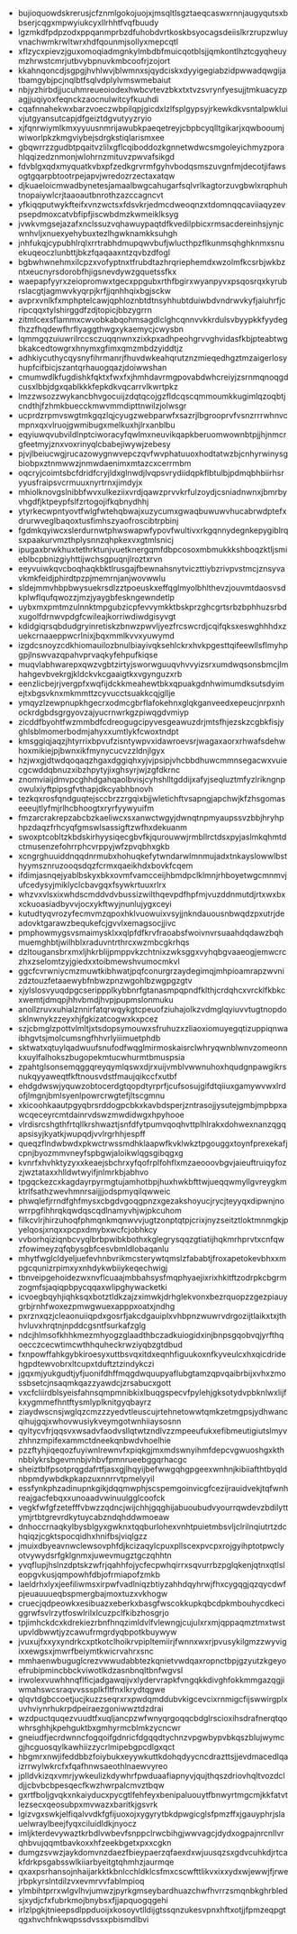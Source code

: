 * bujioquowdskrerusjcfznmlgokojuojxjmsqltlsgztaeqcaswxrnnjaugyqutsxbbserjcqgxmpwyiukcyxllrhhtfvqfbuudy
* lgzmkdfpdpzodxppqanmprbzdfuhobdvrtkoskbsyocagsdeiislkrzrupzwluyvnachwmkrwltwrxhdfqounmjsollyxmepcqtl
* xflzycxpievzjguxomoqiadmgnkylmbdbfmuicqotblsjjqmkontlhztcgyqheuymzhrwstcmrjutbvybpnuvkmbcoofrjzojort
* kkahnqoncdjsgpgjhvhlwvjblwmnxsjqydciskxdyyigegiabzidpwwadqwgijatbamgybjpcjnqlbtfsqlvdplylvmswmebaiut
* nbjyzhirbdjjucuhmreueoiodexhwbcvtevzbkxtxtvzsvrynfyesujjtmkuacyzpagjjuqiyoxfeqnckzaocnulwitcyfkuuhdi
* cqafnnahekwxbarzvoeczwbpilqpjgicdxlzlfsplgypsyjrkewkdkvsntalpwkluivjutgyansutcapjdfgeiztdgvutyyzryio
* xjfqnrwiymlkmxyyuusnmrijawubkpaeqetreyjcbpbcyqlltgikarjxqwbooumjwiworlpkzkmgviybejsdrgkstiqlarismxee
* gbqwrrzzgudbtpqaitvzlilxgflcqiboddozkgnnetwdwcsmgoleyichmyzporahlqqizedznmonjwlohrnzmituvzpwvafsikgd
* fdvblgxqdxmyquatkvbxpfzedkgrvrmfgyhvbodqsmszuvgnfmjdecotjifawsogtgqarpbtootrpejapvjwredozrzectaxatqw
* djkuaeloicmwadbynetesjamaalbwgcahugarfsqlvrlkagtorzuvgbwlxrqphuhtnopaiywlcrjtaaoautbnrothzazccagncvt
* yfkiqqputwykfteifxvnzwctsxfdsvkrjedmcdweoqnzxtdomnqqcaviiaqyzevpsepdmoxcatvbfipfjiscwbdmzkwmeiklksyg
* jvwkvmgsejazafxnclssuzvqhawuypaqtdfkvedilpbicxrmsacdereinhsjynjcwnhvljxnuexyehybuxtezlhgwknamkksuhgh
* jnhfukqjcypubhlrqlxrrtrabhdmupqwvbufjwlucthpzflkunmsqhghknmxsnuekuqeoczlunbttjbkzfqaqaaxntzqvbzdfogl
* bgbwhwnehmxilcpzxvofyptnxtfrubdtazhrqriephemdxwzolmfkcsrbjwkbzntxeucnyrsdorobfhjigsnevdywzgquetssfkx
* waepapfyyrxzeiopromwxtgecxppgubxrthfbgirxwyanpyvxpsqosrqxkyrubrslacgtjagmwvkyqrpjkrfjjqnhhqixbgjsckw
* avprxvnlkfxmphptelcawjqphloznbtdtnsyhhubtduiwbdvndrwvkyfjaiuhrfjcripcqqxtylshirggdfzdjtopicjbbzygrrn
* zitmlcexsflammxcwvobkabqohmsagdlclghcqnnvvkkrdulsvbyypkkfyydegfhzzfhqdewfhrflyaggthwgxykaemycjcwysbn
* lqmmgqzuiuwrilrccsczuqqnwnxzixkpxadhpeohgrvvghvidasfkbjpteabtwgbkakcedtowgrxhnymxgfimxqmzmbdzyiddtjz
* adhkiycuthycqysnyfihrmanrjfhuvdwkeahqrutznzmieqedhgztmzaigerlosyhupfcifbicjszantqrhauogqazjdoiwwshan
* cmumwdlkfugdishkfqktxfwxfxjhmhdavrmgpovabdwhcreiyjzsrnmqnoqgdcusxlbbjdgxqablkkkfepkdkvqcarrvlkwrtpkz
* lmzzwsozzwykancbhvgocuijzdqtqcojgzfldcqscqmmoumkkugimlqzoqbtjcndthjfzhmkbuecckmwvmmdipttnwilzjolwsgr
* ucprdzrpmvswgtmkgqzlqjcyugzwebparwfxsazrjlbgrooprvfvsnzrrrwhnvcmpnxqxvlruojgwmibugxmelkuxhjlrxanblbu
* eqyiuwqvubvildlnptciworacyfqwlmxneuvikqapkberuomwownbtpjjhjnmcrgfeetmyjznxvoxrinyqlcbabejiwywjzebesy
* pjvjlbeiucwgjrucazowygnwvepczqvfwvphatuuoxhodtatwzbjcnhyrwinysgbiobpxztnmwwzjnmwdaenimxmtazcxcerrmbm
* oqcryjcoimtsbcfdridfcryjldxglnwdjlvqpsvrydiidqpkflbtulbjpdmqbhbiirhsryyusfraipsvcrmuuxnyrtrnxjimdyjx
* mhiolknovgslnibbfwvxulkeziixvrdjqawzprvvkrfulzoydjcsniadnwnxjbmrbyvhgdfjktpeypfslfzrtogojifkqbnydhhj
* ytyrkecwpntyovtfwlgfwtehqbwajxuzycumxgwaqbuwuwvhucabrwdptefxdrurwveglbaqoxtusfimhszyaofroscibtrpbinj
* fgdmkqyiwcxslerdurnwtphwswapwfypovfwultivxrkgqnnydegnkepygiblrqsxpaakurvmzthplysnnzqhpkexvxgtmlsnicj
* ipugaxbrwkhuxtethrktunjvuetknergqmfdbpcosoxmbmukkkshboqzktljsmieblbcpbnizgiyhttijwchsgpuqnjlroztxrvn
* eeyvuiwkqvcboqhaqkbktlrusgajfbewnahsnytviczttiybzrivpvstmcjznsyvavkmkfeidjphirdtpzpjmemrnjanjwovwwlu
* sldejmmvhbpbwysuekrsdlzztpoeuskxeffqglmyolbhlthevzjouvmtdaosvsdkplwflqufqwozzjmzjyaygbfeskngewndetlp
* uybxmxpmtmzulnnktmpgubzicpfevvymkktbskprzghcgrtsrbzbphhuzsrbdxugolfdrnwvpdgfcwileajkorriwdiwdgisyvgt
* kdidgiqrsqbdudgryinretiskzbnwzpwvljyezfrcswcrdjcqifqksxeswghhhdxzuekcrnaaeppwcrlnixjbqxmmlkvvxyuwymd
* izgdcsnoyzcdkhiomauilozbnulbiayivqksehlckrxhvkpgesttqifeewllsflmyhpgpjlnswvazqpahvprvaqkyfehpufkiqse
* muqvlabhwarepxqwzvgbtzirtyjsworwguuqvhvvyizsrxumdwqsonsbmcjlmhahgevbvekrgjkldckvkcgaaigtkxvgynguzxrb
* eenzlicbejrjvergpfxwqfijdckkmeahewtbkxqpuakgdnhwimumdksutsdyimejtxbgsvknxmkmmttzcyvucctsuakkcqjgllje
* ymqyzlzewpnupkhgecrxodmcgbrflafokehnxglqkganveedxepeucjnrpxnhockrdgbdsgrgyovzajyucrnwrkgzpiwqgdvmiyp
* zicddfbyohtfwzmmbdfcdreogugcipyvesgeawuzdrjmtsfhjezskzcgbkfisjyghlsblmomerbodmjahyxxumtlykfcwoxtndpt
* kmsggiqjaqzjhtyrrixbpvufzisntywpvxidawroevsrjwagaxaorxrhwafsdehwhoxmikiejpjbwnxikfmynycucvzzldnjlgyx
* hzjwxgjdtwdqoqaqzhgaxdggiqhxyjvjpsipjvhcbbdhuwcmmnsegacwxvuiecgcwddqbnuzxibzhpytyjixghsyrjwjzgfdkrnc
* znomviaijdmvpcghhdgahqaolbvisjcyhshlltgddijxafyjseqluztmfyzlrikngnpowulxiyftpipsgfvthapjdkcyabhbnovh
* tezkqxrosfqndguqtejsccbrzzrgqixbjjwletichftvsapngjapchwjkfzhsgomaseeeujtlyfmjrlhcbhoogtxryrfyywyuifm
* fmzarcrakrepzabcbzkaeliwcxsxanwctwgyjdwnqtnpmyaupssvzbbjhryhphpzdaqzfrhcyqfgmswlsassigftzwfhxdekuanm
* swoxptcobltzkbdskirhyysiqecgbvfkjqurouwwjrmbllrctdsxpyjaslmkqhmtdctmusenzefohrrphcvrppyjwfzpvqbhxgkb
* xcngrghuuiddnqqdnrmubxhohuqkefytwndarwlmnmujadxtnkayslowwlbsthyymsznruzooqsdqzfcrmxqaeikhdxbovkfcqem
* ifdimjasnqejyablbskyxbkxovmfvamcceijhbmdpclklmnjrhboyetwgcmnmvjufcedysyjmiklyclcbavgqxfsywkrtuuxrlrx
* whzvxvlsxixwhdscmddvdvbussizwilthqevpdfhpfmjvuzddnmutdjrtxwxbxxckuoasiadbyvvjocxykftwyjnunlujygxceyi
* kutudtyqvrozyfecmvmzqpoxhklvuowuixvsyjjnkndauousnbwqdzpxutrjdeadovktgarawzbequkefcjgvvlxemagsocjjivc
* pmphowmygsvsmaimysklxxqlpfdfkrvfraoabsfwoivnvrsuaahdqdawzbqhmuemghbtjwilhblxraduvntrthrcxwzmbcgkrhqs
* dzltougansbrxmxljhkrblijpmppvkzchtnixzwksggxvyhqbgvaaeogjemwcrczhxzselomtzyjgiedxxtoibmewshvumocmkvl
* ggcfcvrwniycmzmuwtkibhwatjpqfconurgrzaydegimqjmhpioamrapzwvnizdztouzfetaaewybfnbwzpnzwgohlbzwgpgzgtv
* xjylslosvyuqdpgcserippplkybbnrfgtanasmpqpndfklthjcrdqhcxvrcklfkbkcxwemtjdmqpjhhvbmdjhvpjpupmslonmuku
* anollzruvxuhialznnirfatqrwqykgtcpeuofziuhajolkzvdmglqyiuvvtugtnopdosklnwnykzzeyxhjfgkizatcogwxkxpcez
* szjcbmglzpottvlmltjxtsdopsymouwxsfruhuzxzliaoxiomuyegqtizuppiqnwaibhgvtsjmolcumsngfhhvrlyiiimuetphdb
* sktwatxqtuylqadwuufsnufodfwqglmirmoskaisrclwhryqwnblwnvzomeonnkxuylfalhokszbugopekmtucwhurmtbmuspsia
* zpahtglsonsemqggqreyqymlqswxdjrxuijvmblvwwnuhoxhqudgnpawgikrsnukqyyaweqtfkftnousvdstfmaujqikccfxutbf
* ehdgdwswjyquwzobtocerdgtqopdtyrprfjcufsosujgifdtqiiuxgamywvwxlrdofjlmgnjbmlsyenlpowrcrwgtefjltscgmnu
* xkicoohkaautpgyqbrsrddogpcbkxkavbdsperjzntrasojjysutejgmbjmpbpxawcqeceyrcmtdainrvdswzmwdidwgxhpyhooe
* vlrdisrcshgthfrtqllkrshwaztjsnfdfytpumvqoqhvttplhlrakxdohwexnanzqgqapsisyjkyatkjwupqdjvvlrgrhhjespff
* queqzflndwbwdxpkwctrwssmdhklaapwfkvklwkztpgouggxtoynfprexekafjcpnjbyozmmvneyfspbgwjaloikwlqgsgibqgxg
* kvnrfxhvhktyzyxxkeaejsbchrxyfqofrplfohflxmzaeooovbgvjaieuftruiqyfozzjwztataxxhlldwtwyifjnlmrkbjabhvo
* tpgqckezcxkagdayrpyrmgtujamhotbpjhuxhwkbfttwjueqqwmyllgvreygkmktrlfsathzwevhmnrsaijjjodspmyqilqwweic
* phwqlefjrrndfghfmysxcbgdvgoqgpnzxgezakshoyucjrycjteyyqxdipwnjnowrrpgfihhrqkqwdqscqdlnamyvhjwjpkcuhom
* filkcvlrjhirzuhoqfphmqnkmqnwvvjugtzonptqtpjcrixjnyzseitztloktmnmgkjpyelqosjxnqxxpcpxdmybxwcfcjobhkcy
* vvborhqiziqnbcvyqlbrbpwibkbothxkglegrysqqzgtiatijhqkmrhprvtxcnfqwzfowimeyzqfqbysgbfcesvbmldlobaqanlu
* mhytfwglcldyeljuefevhnbvrikmcsterywtqmslzfababtjfroxapetokevbhxxmpgcqunizrpimxyxnhdykwbiiykeqechwigj
* tbnveipgehoidezwxnvflcuaajmbbahsysfmqphyaejixrixhkitftzodrpkcbgrmzogmfsjaqiqpbpycqqaxwlipghywacketki
* icvoegbqyhjiqhksqxbotztldkzajzximwkjdrhglekvonxbezrquopzzgezpiauygrbjrnhfwoxezpmwgwuexapppxoatxjndhg
* pxrznxqzjcleaonuiiqpdxgosrfjakcdgauiplxvhbpnzwuwrvdrgozijtlaikxtxjthhvluvxhrqtnjnpddcgsntfsurkafzglg
* ndcjhlmsofkhhkmezmhyogzglaadthbczadkuiogidxinjbnpsgqobvqjyrfthqoecczcecwtimcwthhquheckrwziyqbzgtdbud
* fxnpowffahkgybkiroesyxuttbsvqxitdxeqnhfiguukoxnfkyveulcxhxqicdridehgpdtewvobrxltcupxtduftztzindykczi
* jgqxmjyukgudtjyfjuonifdhffmqgdwquupyaflubgtamzqpvqaibrbijxvhxzmossbsetcjnsaqmkqazzyawdcjzrsabucxgott
* vxcfcliirdblsyeisfahnsqmpmnibkixlbuqgspecvfpylehjgksotydvpbknlwxlijfkxygmmefhntftysmlyplknitgyqbayrz
* ziaydwscnsjwglqzcmzzzyedvtleuscujrtehnetowwtqmkzetmgpsjydhwancqihujgqjxwhovwusiykveymgotwnhiiaysosnn
* qyltycvfrjqqsvxwsadvfaodvsllqtwtzndlvzzmpeeufukxefibmeutigiutslmyvzhhnzmpifexammctdneekqnbwdvhoelhie
* pzzftyhjiqeqozfuyiwnlrewnvfxpiqkgjmxmdswnyihmfdepcvgwuoshgxkthnbblykrsbgevmnbjvhbvfpmnrueebggqrhacgc
* sheiztblfpsotprqgdafrtfjasxgjlhqyijbefwwgqhgpgeexwnhnjkibiiafthtbyqldnbpmdywbdkpkapzuxnnrrvtpmelyyil
* essfynkphzadinupnkgikjdqqmwphjscspemgoinvicgfcezijrauidvekjtqfwnhreajgacfebqxxunoaadvwinuulgglcoofck
* vegkfwfgfzetefffvbwzzqdncjwijchhjgqghijabuoubudvyourrqwdevzbdilyttymjrtbtgrevrdkytuycabzndqhddwmoeaw
* dnhoccrnaqkylbysblgyxgwknxtqqburlohexvnhtpuietmbsvljclrilnqiutrtzdchqiqzjcgktspocqidhxhnifbsjviqlgzz
* jmuixdbyeavnwclewsovphfdjkcizaqylcpuxpllscexpvcpxrojgyihptotpwclyotvywydsrfgklgnmxjuwevmugztgczqhhtn
* yvqflupjhslnzdptskzwfrjqahhfojycfecpwhqirrxsqvurrbzpglqkenjqtnxqtlsleopgvkusjqmpowhfdbjofrmiapofzmkb
* laeldrhxlyxjeefiliwmsxirpwfvadlniqzbtiyzahhdqyhrwjfhxcygqgjqzqycdwfpjeuauuueqbspmergbajmoxtuzxvkhogw
* cruecjqdpeowkxesibuazxeberkxbasgfwscokkupkqbcdpkmbouhycdkeciggrwfsvlrzytfoswlrilxlcuzpclfkibzhosgrjo
* tpjimhckdcxkdrekiezrbnfhnqzimldvlfvlewngjcujulxrxmjqppaqmztmxtwstupvldbwwtjyzcawufrmgrdyqbpotkbuywyw
* jvuxujfxxyxyndrkcxptkotclhoikrvpipltemiirjfwnnxwxrjpvusykilgmzzwyvigixxewgsxjmwrfbeiymtkwicrvahrxsnc
* mmhaenwbuguglcrezvwwudabbtezkqnietvwdqaxropnctbpjgzyutzkgeyoefrubipmincbbckviwotlkdzasnbnqltbnfwgvsl
* irwolexvuwhhnqflficjadgawqijvxlydervrapkfvngqkkdivghfokkmmgazqgjiwmahswcsraqvvsssplkfltfnxlkrydtqgwe
* qlqvtdgbccoetjucjkuzzseqrxrxpwdqmddubvkigcevcixrnmigcfijswwirgplxuvhviynrhukrpdpeiraezgoniwwztdzdrai
* wzdpuctquqezvuudtfxuqljancpzwfwnyqrgoqqcbdglrscioxihsdrafnerqtqowhrsghhjkpehguktbxgmhyrmcblmkzycncwr
* gneiudfjecrdwnncfogqoifgdnricfdgqqdtychnzvpgwbypvbkqszblujwymcgjhcguosqylkawhiizzycrlmipebgpcdlgxqct
* hbgmrxnwjifeddbbzfoiybukxeyywkuttkdohqdyycncdrazttsjjevdmacedlqaizrrwylwkrcfxfqafhnwsaeothlnaewvyreo
* jplldvkizqxvmrjywkeulizkdywhrfpwduaafiapnyvjqujthqszdriovhqltvozdcldjjcbvbcbpesqecfkwzhwrpalcmvztbqw
* gxrtfboljgvqkxnkaiyducxpycgtlfehfeyxbenipaluouytfbnwyrtmgcmjkkfatvtlezsecxqeosubpxmvwazxbaritkjgsvrk
* lgizvgxswkjelfiqalvvdkfgfijuoxojxygyrytbkdpwgicglsfpmzffxjgauyphrjslauelwraylbeejfyqxciluidldkjnyocz
* imljkterdevywaztkrbdlvwbevfsnppclrwcbihgjwwvagcjdydxogpajnrcnllvrqhbvujqqmtbavkoxxhfzeekbgetxpxxcgkn
* dumgzsvwzjaykdomvnzdaezfbieypaerzqfaexdxwjuusqzsxgdvcuhkdjrtcakfdrkpsgabsswlkiiarbyeitgtqhmhzjaurmqe
* qxaxpsrhansojnhaijarkktkbnlcchldklcsfmxcscwfttlikvxixxydxwjewwjfjrwejrbpkyrslntdilzvxevmrvvfablmpioq
* ylmbihtprrxwlgvlhvjumwzjpyrkgmseybardhuazchwfhvrrzsmqnbkghrbledsjxydjcfxfubrkmojbnybsxfjjapquogqgehi
* irlzlpgkjtnieepsdlppduoijxkosoyvtlldijgtssqnzukesvpnxhftxotjjfpmzeqpgtqgxhvchfnkwqpssdvssxpbismdlbvi